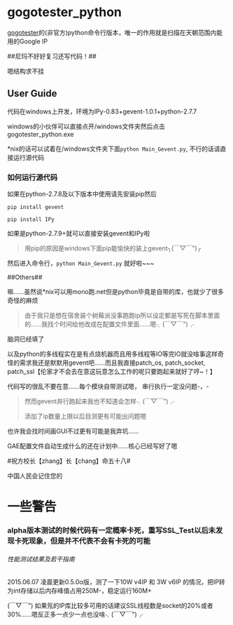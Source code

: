 gogotester_python
===============
[gogotester](https://github.com/azzvx/gogotester)的(非官方)python命令行版本，唯一的作用就是扫描在天朝范围内能用的Google IP

##尼玛不好好复习还写代码！##

嗯结构求不挂

## User Guide ##
代码在windows上开发，环境为IPy-0.83+gevent-1.0.1+python-2.7.7

windows的小伙伴可以直接点开/windows文件夹然后点击gogotester_python.exe

\*nix的话可以试着在/windows文件夹下面`python Main_Gevent.py`, 不行的话请直接运行源代码

### 如何运行源代码 ###

如果在python-2.7.8及以下版本中使用请先安装pip然后

`pip install gevent`

`pip install IPy`

如果是python-2.7.9+就可以直接安装gevent和IPy啦

> 用pip的原因是windows下面pip能愉快的装上gevent╮(￣▽￣")╭ 

然后进入命令行，`python Main_Gevent.py` 就好啦~~~ 

##Others##


嘛……虽然说*nix可以用mono跑.net但是python毕竟是自带的库，也就少了很多奇怪的麻烦

>由于我只是想在宿舍装个树莓派没事跑跑ip所以设定都是写死在脚本里面的……我找个时间给他改成在配置文件里面……嗯╮(￣▽￣")╭ 

脑洞已经填了

以及python的多线程实在是有点烧机器而且用多线程等IO等完IO就没啥事这样奇怪的需求我还是默默用gevent吧……而且我直接patch\_os, patch\_socket, patch\_ssl【伦家才不会去在意这玩意怎么工作的呢只要跑起来就好了哼~！】

代码写的很乱不要在意……每个模块自带测试嗯， 串行执行一定没问题-，-

> 然而gevent并行跑起来我也不知道会怎样╮(￣▽￣")╭ 
>
> 添加了ip数量上限以后目测更有可能出问题嗯

也许我会找时间画GUI不过更有可能是我弃坑……

GAE配置文件自动生成什么的还在计划中……核心已经写好了嗯


#祝方校长【zhang】长【chang】命五十八#

中国人民会记住您的

# 一些警告 #

### alpha版本测试的时候代码有一定概率卡死，重写SSL_Test以后未发现卡死现象，但是并不代表不会有卡死的可能 ###


######  性能测试结果及若干指南 ######


2015.06.07 凌晨更新0.5.0α版，测了一下10W v4IP 和 3W v6IP 的情况，把IP转为int存储以后内存峰值占用250M-，稳定运行160M+

(￣▽￣") 如果氖的IP库比较多可用的话建议SSL线程数是socket的20%或者30%……嗯反正多一点少一点也没啥╮(￣▽￣")╭ 
